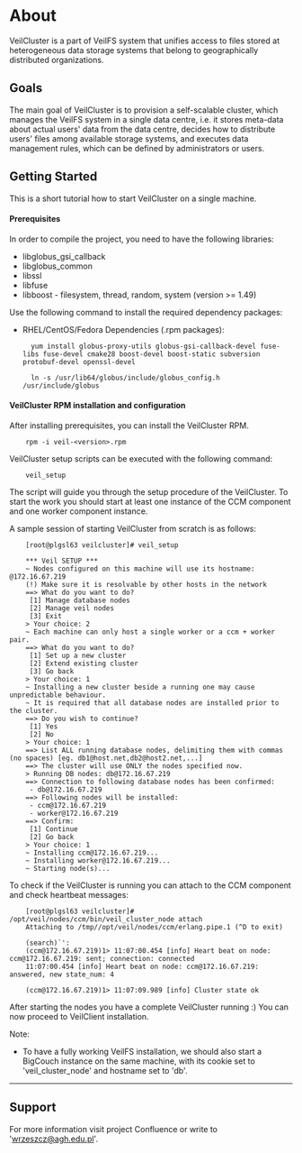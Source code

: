 About
=====

VeilCluster is a part of VeilFS system that unifies access to files stored at heterogeneous data storage systems that belong to geographically distributed organizations.


Goals
-----

The main goal of VeilCluster is to provision a self-scalable cluster, which manages the VeilFS system in a single data centre, i.e. it stores meta-data about actual users' data from the data centre, decides how to distribute users' files among available storage systems, and executes data management rules, which can be defined by administrators or users.


Getting Started
---------------

This is a short tutorial how to start VeilCluster on a single machine.

#### Prerequisites

In order to compile the project, you need to have the following libraries:

* libglobus_gsi_callback
* libglobus_common
* libssl
* libfuse
* libboost - filesystem, thread, random, system (version >= 1.49)

Use the following command to install the required dependency packages:

* RHEL/CentOS/Fedora Dependencies (.rpm packages):

        yum install globus-proxy-utils globus-gsi-callback-devel fuse-libs fuse-devel cmake28 boost-devel boost-static subversion protobuf-devel openssl-devel

        ln -s /usr/lib64/globus/include/globus_config.h /usr/include/globus


#### VeilCluster RPM installation and configuration

After installing prerequisites, you can install the VeilCluster RPM.

        rpm -i veil-<version>.rpm


VeilCluster setup scripts can be executed with the following command:
        
        veil_setup

The script will guide you through the setup procedure of the VeilCluster. To start the work you should start at least one instance of the CCM component and one worker component instance. 

A sample session of starting VeilCluster from scratch is as follows:

        [root@plgsl63 veilcluster]# veil_setup 

        *** Veil SETUP ***
        ~ Nodes configured on this machine will use its hostname: @172.16.67.219
        (!) Make sure it is resolvable by other hosts in the network
        ==> What do you want to do?
         [1] Manage database nodes
         [2] Manage veil nodes
         [3] Exit
        > Your choice: 2
        ~ Each machine can only host a single worker or a ccm + worker pair.
        ==> What do you want to do?
         [1] Set up a new cluster
         [2] Extend existing cluster
         [3] Go back
        > Your choice: 1
        ~ Installing a new cluster beside a running one may cause unpredictable behaviour.
        ~ It is required that all database nodes are installed prior to the cluster.
        ==> Do you wish to continue?
         [1] Yes
         [2] No
        > Your choice: 1
        ==> List ALL running database nodes, delimiting them with commas (no spaces) [eg. db1@host.net,db2@host2.net,...]
        ==> The cluster will use ONLY the nodes specified now.
        > Running DB nodes: db@172.16.67.219
        ==> Connection to following database nodes has been confirmed:
         - db@172.16.67.219
        ==> Following nodes will be installed:
         - ccm@172.16.67.219
         - worker@172.16.67.219
        ==> Confirm:
         [1] Continue
         [2] Go back
        > Your choice: 1
        ~ Installing ccm@172.16.67.219...
        ~ Installing worker@172.16.67.219...
        ~ Starting node(s)...

To check if the VeilCluster is running you can attach to the CCM component and check heartbeat messages:

        [root@plgsl63 veilcluster]# /opt/veil/nodes/ccm/bin/veil_cluster_node attach
        Attaching to /tmp//opt/veil/nodes/ccm/erlang.pipe.1 (^D to exit)

        (search)`': 
        (ccm@172.16.67.219)1> 11:07:00.454 [info] Heart beat on node: ccm@172.16.67.219: sent; connection: connected
        11:07:00.454 [info] Heart beat on node: ccm@172.16.67.219: answered, new state_num: 4

        (ccm@172.16.67.219)1> 11:07:09.989 [info] Cluster state ok
 

After starting the nodes you have a complete VeilCluster running :) You can now proceed to VeilClient installation.


Note:

* To have a fully working VeilFS installation, we should also start a BigCouch instance on the same machine, with its cookie set to 'veil_cluster_node' and hostname set to 'db'. 


-------------------------------------------------------------------------------


Support
-------
For more information visit project Confluence or write to 'wrzeszcz@agh.edu.pl'.
